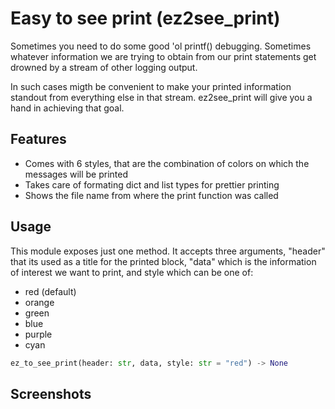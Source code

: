 # Easy to see print (ez2see_print)

Sometimes you need to do some good 'ol printf() debugging. Sometimes whatever information we are trying to obtain from our print statements get drowned by a stream of other logging output.

In such cases migth be convenient to make your printed information standout from everything else in that stream. ez2see_print will give you a hand in achieving that goal.

## Features

- Comes with 6 styles, that are the combination of colors on which the messages will be printed
- Takes care of formating dict and list types for prettier printing
- Shows the file name from where the print function was called

## Usage
This module exposes just one method. It accepts three arguments, "header" that its used as a title for the printed block, "data" which is the information of interest we want to print, and style which can be one of:
- red (default)
- orange
- green
- blue
- purple
- cyan

```python
ez_to_see_print(header: str, data, style: str = "red") -> None
```

## Screenshots
